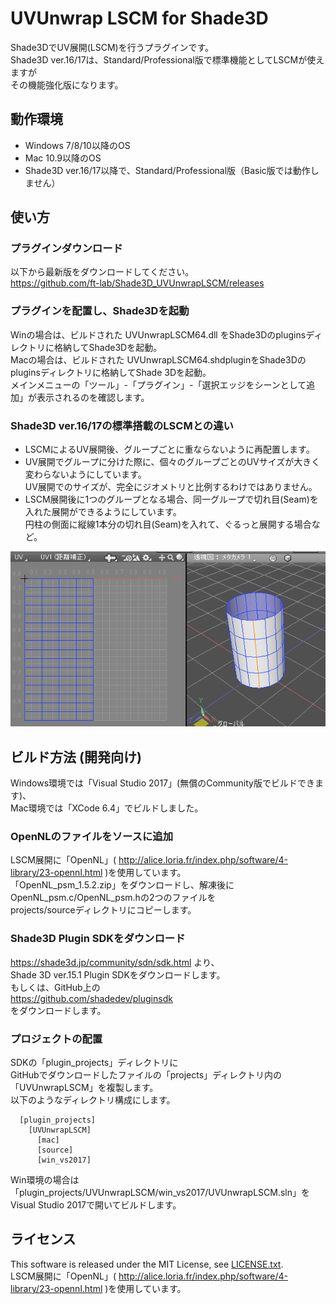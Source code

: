 # UVUnwrap LSCM for Shade3D

Shade3DでUV展開(LSCM)を行うプラグインです。  
Shade3D ver.16/17は、Standard/Professional版で標準機能としてLSCMが使えますが  
その機能強化版になります。  

## 動作環境
* Windows 7/8/10以降のOS
* Mac 10.9以降のOS
* Shade3D ver.16/17以降で、Standard/Professional版（Basic版では動作しません）

## 使い方

### プラグインダウンロード
以下から最新版をダウンロードしてください。  
https://github.com/ft-lab/Shade3D_UVUnwrapLSCM/releases  

### プラグインを配置し、Shade3Dを起動
Winの場合は、ビルドされた UVUnwrapLSCM64.dll をShade3Dのpluginsディレクトリに格納してShade3Dを起動。  
Macの場合は、ビルドされた UVUnwrapLSCM64.shdpluginをShade3Dのpluginsディレクトリに格納してShade 3Dを起動。  
メインメニューの「ツール」-「プラグイン」-「選択エッジをシーンとして追加」が表示されるのを確認します。  

### Shade3D ver.16/17の標準搭載のLSCMとの違い

* LSCMによるUV展開後、グループごとに重ならないように再配置します。
* UV展開でグループに分けた際に、個々のグループごとのUVサイズが大きく変わらないようにしています。  
UV展開でのサイズが、完全にジオメトリと比例するわけではありません。
* LSCM展開後に1つのグループとなる場合、同一グループで切れ目(Seam)を入れた展開ができるようにしています。  
円柱の側面に縦線1本分の切れ目(Seam)を入れて、ぐるっと展開する場合など。  
<img src="https://github.com/ft-lab/Shade3D_UVUnwrapLSCM/blob/master/wiki_images/UVUnwrap_lscm_01.png"/>  

## ビルド方法 (開発向け)

Windows環境では「Visual Studio 2017」(無償のCommunity版でビルドできます)、  
Mac環境では「XCode 6.4」でビルドしました。  

### OpenNLのファイルをソースに追加  
LSCM展開に「OpenNL」( http://alice.loria.fr/index.php/software/4-library/23-opennl.html )を使用しています。  
「OpenNL_psm_1.5.2.zip」をダウンロードし、解凍後にOpenNL_psm.c/OpenNL_psm.hの2つのファイルを  
projects/sourceディレクトリにコピーします。  

### Shade3D Plugin SDKをダウンロード

https://shade3d.jp/community/sdn/sdk.html より、  
Shade 3D ver.15.1 Plugin SDKをダウンロードします。  
もしくは、GitHub上の  
https://github.com/shadedev/pluginsdk  
をダウンロードします。 

### プロジェクトの配置

SDKの「plugin_projects」ディレクトリに   
GitHubでダウンロードしたファイルの「projects」ディレクトリ内の「UVUnwrapLSCM」を複製します。  
以下のようなディレクトリ構成にします。  
```
  [plugin_projects]  
    [UVUnwrapLSCM]  
      [mac]  
      [source]  
      [win_vs2017]  
```

Win環境の場合は「plugin_projects/UVUnwrapLSCM/win_vs2017/UVUnwrapLSCM.sln」を  
Visual Studio 2017で開いてビルドします。   

## ライセンス  

This software is released under the MIT License, see [LICENSE.txt](./LICENSE.txt).  
LSCM展開に「OpenNL」( http://alice.loria.fr/index.php/software/4-library/23-opennl.html )を使用しています。  
